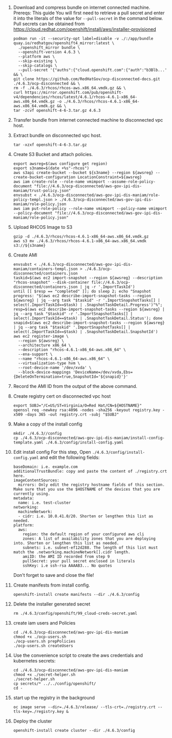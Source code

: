 1. Download and compress bundle on internet connected machine.
   Prereqs:
   This guide 
   You will first need to retrieve a pull secret and enter it into the literals of the value for `--pull-secret` in the command below. Pull secrets can be obtained from https://cloud.redhat.com/openshift/install/aws/installer-provisioned

    ```
    podman run -it --security-opt label=disable -v ./:/app/bundle quay.io/redhatgov/openshift4_mirror:latest \
      ./openshift_mirror bundle \
      --openshift-version 4.6.3 \
      --platform aws \
      --skip-existing \
      --skip-catalogs \
      --pull-secret '{"auths":{"cloud.openshift.com":{"auth":"b3Blb...' && \
    git clone https://github.com/RedHatGov/ocp-disconnected-docs.git ./4.6.3/ocp-disconnected && \
    rm -f ./4.6.3/rhcos/rhcos-aws.x86_64.vmdk.gz && \
    curl https://mirror.openshift.com/pub/openshift-v4/dependencies/rhcos/latest/4.6.1/rhcos-4.6.1-x86_64-aws.x86_64.vmdk.gz -o ./4.6.3/rhcos/rhcos-4.6.1-x86_64-aws.x86_64.vmdk.gz && \
    tar -zcvf openshift-4-6-3.tar.gz 4.6.3
    ```
2. Transfer bundle from internet connected machine to disconnected vpc host.

3. Extract bundle on disconnected vpc host.

    ` tar -xzxf openshift-4-6-3.tar.gz `


4. Create S3 Bucket and attach policies.

    ```
    export awsreg=$(aws configure get region)
    export s3name=$(date +%s"-rhcos")
    aws s3api create-bucket --bucket ${s3name} --region ${awsreg} --create-bucket-configuration LocationConstraint=${awsreg}
    aws iam create-role --role-name vmimport --assume-role-policy-document "file://4.6.3/ocp-disconnected/aws-gov-ipi-dis-maniam/trust-policy.json"
    envsubst < ./4.6.3/ocp-disconnected/aws-gov-ipi-dis-maniam/role-policy-templ.json > ./4.6.3/ocp-disconnected/aws-gov-ipi-dis-maniam/role-policy.json
    aws iam put-role-policy --role-name vmimport --policy-name vmimport --policy-document "file://4.6.3/ocp-disconnected/aws-gov-ipi-dis-maniam/role-policy.json"
    ```

5. Upload RHCOS Image to S3

    ```
    gzip -d ./4.6.3/rhcos/rhcos-4.6.1-x86_64-aws.x86_64.vmdk.gz
    aws s3 mv ./4.6.3/rhcos/rhcos-4.6.1-x86_64-aws.x86_64.vmdk s3://${s3name}
    ```

6. Create AMI

    ```
    envsubst < ./4.6.3/ocp-disconnected/aws-gov-ipi-dis-maniam/containers-templ.json > ./4.6.3/ocp-disconnected/containers.json
    taskid=$(aws ec2 import-snapshot --region ${awsreg} --description "rhcos-snapshot" --disk-container file://4.6.3/ocp-disconnected/containers.json | jq -r '.ImportTaskId')
    until [[ $resp == "completed" ]]; do sleep 2; echo "Snapshot progress: "$(aws ec2 describe-import-snapshot-tasks --region ${awsreg} | jq --arg task "$taskid" -r '.ImportSnapshotTasks[] | select(.ImportTaskId==$task) | .SnapshotTaskDetail.Progress')"%"; resp=$(aws ec2 describe-import-snapshot-tasks --region ${awsreg} | jq --arg task "$taskid" -r '.ImportSnapshotTasks[] | select(.ImportTaskId==$task) | .SnapshotTaskDetail.Status'); done
    snapid=$(aws ec2 describe-import-snapshot-tasks --region ${awsreg} | jq --arg task "$taskid" '.ImportSnapshotTasks[] | select(.ImportTaskId==$task) | .SnapshotTaskDetail.SnapshotId')
    aws ec2 register-image \
      --region ${awsreg} \
      --architecture x86_64 \
      --description "rhcos-4.6.1-x86_64-aws.x86_64" \
      --ena-support \
      --name "rhcos-4.6.1-x86_64-aws.x86_64" \
      --virtualization-type hvm \
      --root-device-name '/dev/xvda' \
      --block-device-mappings 'DeviceName=/dev/xvda,Ebs={DeleteOnTermination=true,SnapshotId='${snapid}'}' 
    ```

7. Record the AMI ID from the output of the above command.



8. Create registry cert on disconnected vpc host
    ```
    export SUBJ="/C=US/ST=Virginia/O=Red Hat/CN=${HOSTNAME}"
    openssl req -newkey rsa:4096 -nodes -sha256 -keyout registry.key -x509 -days 365 -out registry.crt -subj "$SUBJ"
    ```    

9. Make a copy of the install config
    ```
    mkdir ./4.6.3//config
    cp ./4.6.3/ocp-disconnected/aws-gov-ipi-dis-maniam/install-config-template.yaml ./4.6.3/config/install-config.yaml
    ```
10. Edit install config
    For this step, Open `./4.6.3/config/install-config.yaml` and edit the following fields:

    ```
    baseDomain: i.e. example.com
    additionalTrustBundle: copy and paste the content of ./registry.crt here.
    imageContentSources:
      mirrors: Only edit the registry hostname fields of this section. Make sure that you use the $HOSTNAME of the devices that you are currently using.
    metadata:
      name: i.e. test-cluster
    networking:
      machineNetwork:
      - cidr: i.e. 10.0.41.0/20. Shorten or lengthen this list as needed.
    platform:
      aws:
        region: the default region of your configured aws cli 
        zones: A list of availability zones that you are deploying into. Shorten or lengthen this list as needed.
        subnets: i.e. subnet-ef12d288. The length of this list must match the .networking.machineNetwork[].cidr length.
        amiID: the AMI ID recorded from step 9
        pullSecret: your pull secret enclosed in literals
        sshKey: i.e ssh-rsa AAAAB3... No quotes
    ```
    Don't forget to save and close the file!

11. Create manifests from install config.
    ```
    openshift-install create manifests --dir ./4.6.3/config
    ```

12. Delete the installer generated secret
    ```
    rm ./4.6.3/config/openshift/99_cloud-creds-secret.yaml 
    ```
13. create iam users and Policies

    ```
    cd ./4.6.3/ocp-disconnected/aws-gov-ipi-dis-maniam
    chmod +x ./ocp-users.sh
    ./ocp-users.sh prepPolicies
    ./ocp-users.sh createUsers
    ```

14. Use the convenience script to create the aws credentials and kubernetes secrets:
    ```
    cd ./4.6.3/ocp-disconnected/aws-gov-ipi-dis-maniam
    chmod +x ./secret-helper.sh
    ./secret-helper.sh
    cp secrets/* ../../config/openshift/
    cd -
    ```

15. start up the registry in the background
    ```
    oc image serve --dir=./4.6.3/release/ --tls-crt=./registry.crt --tls-key=./registry.key &
    ```

16. Deploy the cluster

    ```
    openshift-install create cluster --dir ./4.6.3/config
    ```